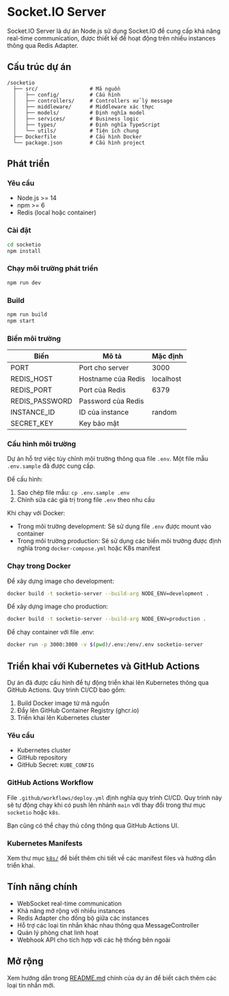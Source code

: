 # Socket.IO Server

Socket.IO Server là dự án Node.js sử dụng Socket.IO để cung cấp khả năng real-time communication, được thiết kế để hoạt động trên nhiều instances thông qua Redis Adapter.

## Cấu trúc dự án

```
/socketio
  ├── src/                 # Mã nguồn
  │   ├── config/          # Cấu hình
  │   ├── controllers/     # Controllers xử lý message
  │   ├── middleware/      # Middleware xác thực
  │   ├── models/          # Định nghĩa model
  │   ├── services/        # Business logic
  │   ├── types/           # Định nghĩa TypeScript
  │   └── utils/           # Tiện ích chung
  ├── Dockerfile           # Cấu hình Docker
  └── package.json         # Cấu hình project
```

## Phát triển

### Yêu cầu

- Node.js >= 14
- npm >= 6
- Redis (local hoặc container)

### Cài đặt

```bash
cd socketio
npm install
```

### Chạy môi trường phát triển

```bash
npm run dev
```

### Build

```bash
npm run build
npm start
```

### Biến môi trường

| Biến | Mô tả | Mặc định |
|------|-------|----------|
| PORT | Port cho server | 3000 |
| REDIS_HOST | Hostname của Redis | localhost |
| REDIS_PORT | Port của Redis | 6379 |
| REDIS_PASSWORD | Password của Redis | |
| INSTANCE_ID | ID của instance | random |
| SECRET_KEY | Key bảo mật | |

### Cấu hình môi trường

Dự án hỗ trợ việc tùy chỉnh môi trường thông qua file `.env`. Một file mẫu `.env.sample` đã được cung cấp.

Để cấu hình:

1. Sao chép file mẫu: `cp .env.sample .env`
2. Chỉnh sửa các giá trị trong file `.env` theo nhu cầu

Khi chạy với Docker:
- Trong môi trường development: Sẽ sử dụng file `.env` được mount vào container
- Trong môi trường production: Sẽ sử dụng các biến môi trường được định nghĩa trong `docker-compose.yml` hoặc K8s manifest

### Chạy trong Docker

Để xây dựng image cho development:
```bash
docker build -t socketio-server --build-arg NODE_ENV=development .
```

Để xây dựng image cho production:
```bash
docker build -t socketio-server --build-arg NODE_ENV=production .
```

Để chạy container với file .env:
```bash
docker run -p 3000:3000 -v $(pwd)/.env:/env/.env socketio-server
```

## Triển khai với Kubernetes và GitHub Actions

Dự án đã được cấu hình để tự động triển khai lên Kubernetes thông qua GitHub Actions. Quy trình CI/CD bao gồm:

1. Build Docker image từ mã nguồn
2. Đẩy lên GitHub Container Registry (ghcr.io)
3. Triển khai lên Kubernetes cluster

### Yêu cầu

- Kubernetes cluster
- GitHub repository
- GitHub Secret: `KUBE_CONFIG`

### GitHub Actions Workflow

File `.github/workflows/deploy.yml` định nghĩa quy trình CI/CD. Quy trình này sẽ tự động chạy khi có push lên nhánh `main` với thay đổi trong thư mục `socketio` hoặc `k8s`.

Bạn cũng có thể chạy thủ công thông qua GitHub Actions UI.

### Kubernetes Manifests

Xem thư mục [`k8s/`](../k8s/) để biết thêm chi tiết về các manifest files và hướng dẫn triển khai.

## Tính năng chính

- WebSocket real-time communication
- Khả năng mở rộng với nhiều instances
- Redis Adapter cho đồng bộ giữa các instances
- Hỗ trợ các loại tin nhắn khác nhau thông qua MessageController
- Quản lý phòng chat linh hoạt
- Webhook API cho tích hợp với các hệ thống bên ngoài

## Mở rộng

Xem hướng dẫn trong [README.md](../README.md) chính của dự án để biết cách thêm các loại tin nhắn mới. 